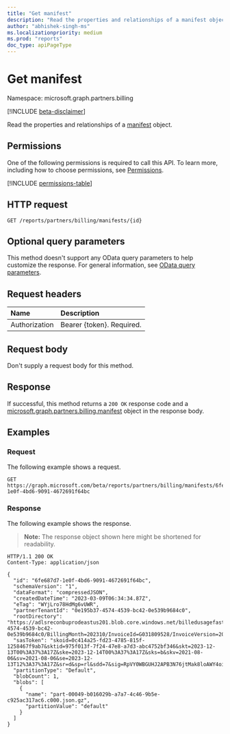 ```yaml
---
title: "Get manifest"
description: "Read the properties and relationships of a manifest object."
author: "abhishek-singh-ms"
ms.localizationpriority: medium
ms.prod: "reports"
doc_type: apiPageType
---
```


# Get manifest

Namespace: microsoft.graph.partners.billing

[!INCLUDE [beta-disclaimer](../../includes/beta-disclaimer.md)]

Read the properties and relationships of a [manifest](../resources/partners-billing-manifest.md) object.

## Permissions

One of the following permissions is required to call this API. To learn more, including how to choose permissions, see [Permissions](/graph/permissions-reference).

<!-- {
  "blockType": "permissions",
  "name": "partners-permissions"
}
-->
[!INCLUDE [permissions-table](../includes/permissions/partners-permissions.md)]

## HTTP request

<!-- {
  "blockType": "ignored"
}
-->
``` http
GET /reports/partners/billing/manifests/{id}
```

## Optional query parameters
This method doesn't support any OData query parameters to help customize the response. For general information, see [OData query parameters](https://learn.microsoft.com/en-us/graph/query-parameters?tabs=http).

## Request headers

|Name|Description|
|:---|:---|
|Authorization|Bearer {token}. Required.|

## Request body

Don't supply a request body for this method.

## Response

If successful, this method returns a `200 OK` response code and a [microsoft.graph.partners.billing.manifest](../resources/partners-billing-manifest.md) object in the response body.

## Examples

### Request

The following example shows a request.
<!-- {
  "blockType": "request",
  "name": "get_manifest"
}
-->
``` http
GET https://graph.microsoft.com/beta/reports/partners/billing/manifests/6fe687d7-1e0f-4bd6-9091-4672691f64bc
```

### Response

The following example shows the response.

>**Note:** The response object shown here might be shortened for readability.

<!-- {
  "blockType": "response",
  "truncated": true,
  "@odata.type": "microsoft.graph.partners.billing.manifest"
}
-->
``` http
HTTP/1.1 200 OK
Content-Type: application/json

{
  "id": "6fe687d7-1e0f-4bd6-9091-4672691f64bc",
  "schemaVersion": "1",
  "dataFormat": "compressedJSON",
  "createdDateTime": "2023-03-09T06:34:34.87Z",
  "eTag": "WYjLro78HdMg6vUWR",
  "partnerTenantId": "0e195b37-4574-4539-bc42-0e539b9684c0",
  "rootDirectory": "https://adlsreconbuprodeastus201.blob.core.windows.net/billedusagefastpath/v1/PartnerTenantId=0e195b37-4574-4539-bc42-0e539b9684c0/BillingMonth=202310/InvoiceId=G031809528/InvoiceVersion=202311/Fragment=basic/PartitionType=default",
  "sasToken": "skoid=0c414a25-fd23-4785-815f-1258467f9ab7&sktid=975f013f-7f24-47e8-a7d3-abc4752bf346&skt=2023-12-13T00%3A37%3A17Z&ske=2023-12-14T00%3A37%3A17Z&sks=b&skv=2021-08-06&sv=2021-08-06&se=2023-12-13T12%3A37%3A17Z&sr=d&sp=rl&sdd=7&sig=RpVY0WBGUHJ2APB3N76jtMak8loAWY4oiA0%2FaoJX1bM%3D",
  "partitionType": "Default",
  "blobCount": 1,
  "blobs": [
    {
      "name": "part-00049-b016029b-a7a7-4c46-9b5e-c925ac317ac6.c000.json.gz",
      "partitionValue": "default"
    }
  ]
}
```
